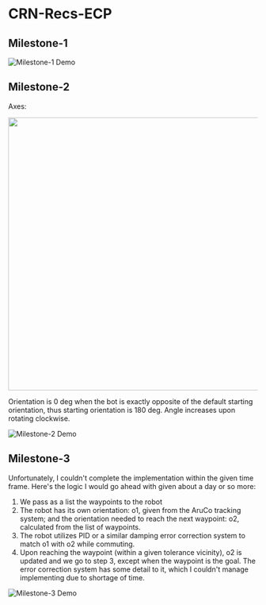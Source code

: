 # CRN-Recs-ECP

## Milestone-1 

![Milestone-1 Demo](https://github.com/user-attachments/assets/b3de9f7a-c8dd-4124-900d-aa3617484c55)

## Milestone-2 

Axes:

<img src="https://github.com/user-attachments/assets/837b01c3-3528-4383-88e6-d1df75b80423" width=550 height=550>

Orientation is 0 deg when the bot is exactly opposite of the default starting orientation, thus starting orientation is 180 deg. Angle increases upon rotating clockwise.

![Milestone-2 Demo](https://github.com/user-attachments/assets/6d9a0c07-bbbd-42df-8d13-bfbfca539fdb)

## Milestone-3

Unfortunately, I couldn't complete the implementation within the given time frame.
Here's the logic I would go ahead with given about a day or so more:
  1. We pass as a list the waypoints to the robot
  2. The robot has its own orientation: o1, given from the AruCo tracking system; and the orientation needed to reach the next waypoint: o2, calculated from the list of waypoints.
  3. The robot utilizes PID or a similar damping error correction system to match o1 with o2 while commuting.
  4. Upon reaching the waypoint (within a given tolerance vicinity), o2 is updated and we go to step 3, except when the waypoint is the goal.
The error correction system has some detail to it, which I couldn't manage implementing due to shortage of time.

![Milestone-3 Demo](https://github.com/user-attachments/assets/a976de8d-8ec2-4e07-85e4-148a2a70fed6)




